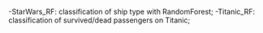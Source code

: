 -StarWars_RF: classification of ship type with RandomForest;
-Titanic_RF: classification of survived/dead passengers on Titanic;

